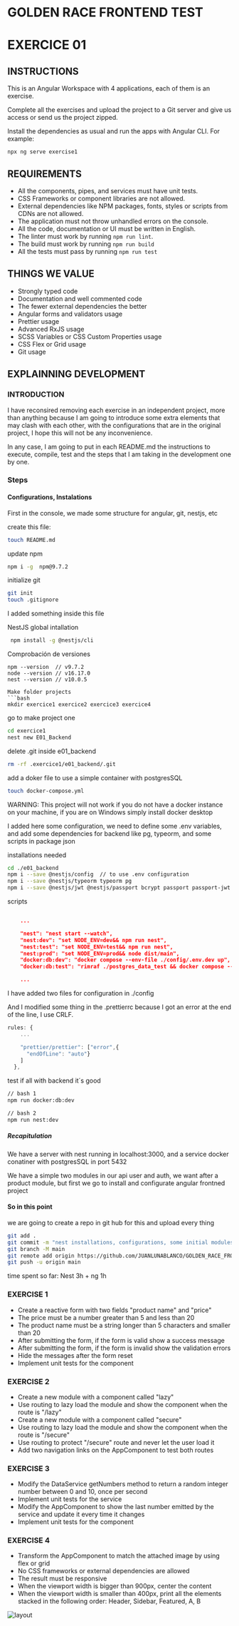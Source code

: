 # GOLDEN RACE FRONTEND TEST 
# EXERCICE 01

## INSTRUCTIONS

This is an Angular Workspace with 4 applications, each of them is an exercise.

Complete all the exercises and upload the project to a Git server and give us access or send us the project zipped.

Install the dependencies as usual and run the apps with Angular CLI. For example:

`npx ng serve exercise1`

## REQUIREMENTS

- All the components, pipes, and services must have unit tests.
- CSS Frameworks or component libraries are not allowed.
- External dependencies like NPM packages, fonts, styles or scripts from CDNs are not allowed.
- The application must not throw unhandled errors on the console.
- All the code, documentation or UI must be written in English.
- The linter must work by running `npm run lint`.
- The build must work by running `npm run build`
- All the tests must pass by running `npm run test`

## THINGS WE VALUE

- Strongly typed code
- Documentation and well commented code
- The fewer external dependencies the better
- Angular forms and validators usage
- Prettier usage
- Advanced RxJS usage
- SCSS Variables or CSS Custom Properties usage
- CSS Flex or Grid usage
- Git usage

## EXPLAINNING DEVELOPMENT

### INTRODUCTION

I have reconsired removing each exercise in an independent project, more than anything because I am going to introduce some extra elements that may clash with each other, with the configurations that are in the original project, I hope this will not be any inconvenience.

In any case, I am going to put in each README.md the instructions to execute, compile, test and the steps that I am taking in the development one by one.

### Steps

#### Configurations, Instalations

First in the console, we made some structure for angular, git, nestjs, etc

create this file:
```bash
touch README.md
```

update npm
```bash
npm i -g  npm@9.7.2
```

initialize git
```bash
git init
touch .gitignore
```
I added something inside this file


NestJS global intallation
```bash
 npm install -g @nestjs/cli
```

Comprobación de versiones
```
npm --version  // v9.7.2
node --version // v16.17.0
nest --version // v10.0.5

Make folder projects
```bash
mkdir exercice1 exercice2 exercice3 exercice4
```

go to make project one
```bash
cd exercice1
nest new E01_Backend
```

delete .git inside e01_backend
```bash
rm -rf .exercice1/e01_backend/.git
```

add a doker file to use a simple container with postgresSQL
```bash
touch docker-compose.yml
```
 WARNING: This project will not work if you do not have a docker instance on your machine, if you are on Windows simply install docker desktop

I added here some configuration, we need to define some .env variables, and add some dependencies for backend like pg, typeorm, and some scripts in package json

installations needed
```bash
cd ./e01_backend
npm i --save @nestjs/config  // to use .env configuration
npm i --save @nestjs/typeorm typeorm pg
npm i --save @nestjs/jwt @nestjs/passport bcrypt passport passport-jwt uuid  // para login con jwt and passport
```

scripts
```package.json

    ...

    "nest": "nest start --watch",
    "nest:dev": "set NODE_ENV=dev&& npm run nest",
    "nest:test": "set NODE_ENV=test&& npm run nest",
    "nest:prod": "set NODE_ENV=prod&& node dist/main",
    "docker:db:dev": "docker compose --env-file ./config/.env.dev up",
    "docker:db:test": "rimraf ./postgres_data_test && docker compose --env-file ./config/.env.test up",

    ...

```

I have added two files for configuration in ./config

And I modified some thing in the .prettierrc because I got an error at the end of the line, I use CRLF.

```.eslintrc.js
rules: {
    ...

    "prettier/prettier": ["error",{
      "endOfLine": "auto"}
    ]
  },
```

test if all with backend it´s good
```bash
// bash 1
npm run docker:db:dev
```

```bash
// bash 2
npm run nest:dev
```

##### Recapitulation
We have a server with nest running in localhost:3000, and a service docker conatiner with postgresSQL in port 5432

We have a simple two modules in our api user and auth, we want after a product module, but first we go to install and configurate angular frontned project


#### So in this point
we are going to create a repo in git hub for this and upload every thing

```bash
git add .
git commit -m "nest installations, configurations, some initial modules and docker postgresSQL"
git branch -M main
git remote add origin https://github.com/JUANLUNABLANCO/GOLDEN_RACE_FRONTEND_TEST.git
git push -u origin main
```


time spent so far: Nest 3h + ng 1h








### EXERCISE 1

- Create a reactive form with two fields "product name" and "price"
- The price must be a number greater than 5 and less than 20
- The product name must be a string longer than 5 characters and smaller than 20
- After submitting the form, if the form is valid show a success message
- After submitting the form, if the form is invalid show the validation errors
- Hide the messages after the form reset
- Implement unit tests for the component

### EXERCISE 2

- Create a new module with a component called "lazy"
- Use routing to lazy load the module and show the component when the route is "/lazy"
- Create a new module with a component called "secure"
- Use routing to lazy load the module and show the component when the route is "/secure"
- Use routing to protect "/secure" route and never let the user load it
- Add two navigation links on the AppComponent to test both routes

### EXERCISE 3

- Modify the DataService getNumbers method to return a random integer number between 0 and 10, once per second
- Implement unit tests for the service
- Modify the AppComponent to show the last number emitted by the service and update it every time it changes
- Implement unit tests for the component

### EXERCISE 4

- Transform the AppComponent to match the attached image by using flex or grid
- No CSS frameworks or external dependencies are allowed
- The result must be responsive
- When the viewport width is bigger than 900px, center the content
- When the viewport width is smaller than 400px, print all the elements stacked in the following order: Header, Sidebar, Featured, A, B

![layout](./projects/exercise4/src/assets/layout.png)